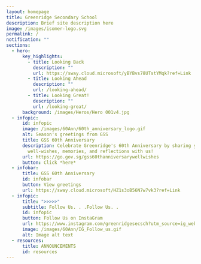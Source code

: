 ```yaml
---
layout: homepage
title: Greenridge Secondary School
description: Brief site description here
image: /images/isomer-logo.svg
permalink: /
notification: ""
sections:
  - hero:
      key_highlights:
        - title: Looking Back
          description: ""
          url: https://sway.cloud.microsoft/yBYBvs78UTstYMqk?ref=Link
        - title: Looking Ahead
          description: ""
          url: /looking-ahead/
        - title: Looking Great!
          description: ""
          url: /looking-great/
      background: /images/Heros/Hero 001v4.jpg
  - infopic:
      id: infopic
      image: /images/60Ann/60th_anniversary_logo.gif
      alt: Season's greetings from GSS
      title: GSS 60th Anniversary
      description: Celebrate Greenridge's 60th Anniversary by sharing your
        well-wishes, memories, and reflections with us!
      url: https://go.gov.sg/gss60thanniversarywellwishes
      button: Click *here*
  - infobar:
      title: GSS 60th Anniversary
      id: infobar
      button: View greetings
      url: https://sway.cloud.microsoft/HZ1s3oB56N7w7vk3?ref=Link
  - infopic:
      title: ">>>>>"
      subtitle: Follow Us. . .Follow Us. .
      id: infopic
      button: Follow Us on InstaGram
      url: https://www.instagram.com/greenridgesecsch?utm_source=ig_web_button_share_sheet&igsh=ZDNlZDc0MzIxNw==
      image: /images/60Ann/IG_Follow_us.gif
      alt: Image alt text
  - resources:
      title: ANNOUNCEMENTS
      id: resources
---
```

